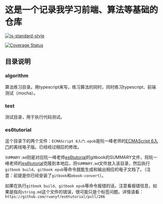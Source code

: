 # 这是一个记录我学习前端、算法等基础的仓库

[![js-standard-style](https://img.shields.io/badge/code%20style-standard-green.svg?style=flat-square)](https://github.com/feross/standard)

[![Coverage Status](https://coveralls.io/repos/github/Molunerfinn/FE-Learning/badge.svg?branch=master)](https://coveralls.io/github/Molunerfinn/FE-Learning?branch=master)

## 目录说明

### algorithm

算法练习目录。用typescript来写，练习算法的同时，同时练习typescript、前端测试（mocha）。

### test

测试目录，用于执行代码测试。

### es6tutorial

这个目录下的两个文件：`ECMAScript 6入门.epub`是阮一峰老师的[ECMAScript 6入门](http://es6.ruanyifeng.com/)的离线电子版。已经经过相应的修改。

`SUMMARY.md`则是对应阮一峰老师[es6tutorial](https://github.com/ruanyf/es6tutorial)的gitbook的SUMMARY文件，将阮一峰老师的[es6tutorial](https://github.com/ruanyf/es6tutorial)克隆到本地后，将`SUMMARY.md`文件放入该目录，然后执行`gitbook build`、`gitbook epub`等命令就能生成和输出相应的电子文档了。（注意：前提是你已经安装了`gitbook`和`ebook-convert`）。  

如果在执行`gitbook build`、`gitbook epub`等命令报错的话，注意看报错信息，如果是指向`string.md`这个文件的错误，很可能只是个标签问题。详情请看：  
`https://github.com/ruanyf/es6tutorial/pull/206`
